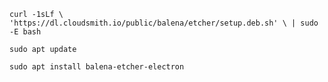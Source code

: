 `curl -1sLf \
'https://dl.cloudsmith.io/public/balena/etcher/setup.deb.sh' \
| sudo -E bash`

`sudo apt update`

`sudo apt install balena-etcher-electron`